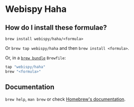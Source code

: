 # Webispy Haha

## How do I install these formulae?

`brew install webispy/haha/<formula>`

Or `brew tap webispy/haha` and then `brew install <formula>`.

Or, in a [`brew bundle`](https://github.com/Homebrew/homebrew-bundle) `Brewfile`:

```ruby
tap "webispy/haha"
brew "<formula>"
```

## Documentation

`brew help`, `man brew` or check [Homebrew's documentation](https://docs.brew.sh).
